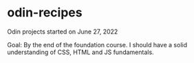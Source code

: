 # odin-recipes

Odin projects started on June 27, 2022

Goal: By the end of the foundation course. I should have a solid understanding of CSS, HTML and JS fundamentals.
